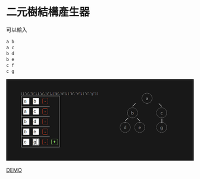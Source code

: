 # 二元樹結構產生器

可以輸入
```
a b
a c
b d
b e
c f
c g
```

![alt text](image.png)

[DEMO](https://create-tree.vercel.app/)